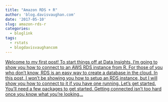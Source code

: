 ```yaml
---
title: "Amazon RDS + R"
author: 'blog.davisvaughan.com'
date: '2017-05-10'
slug: amazon-rds-r
categories:
  - bloglink
tags:
  - rstats
  - blogdavisvaughancom
---
```


[Welcome to my first post! To start things off at Data Insights, I’m going to show you how to connect to an AWS RDS instance from R. For those of you who don’t know, RDS is an easy way to create a database in the cloud. In this post, I won’t be showing you how to setup an RDS instance, but I will show you how to connect to it if you have one running. Let’s get started. You’ll need a few packages to get started. Getting connected isn’t too hard once you know what you’re looking...<click to read more>](https://blog.davisvaughan.com/post/rds-and-r/)

